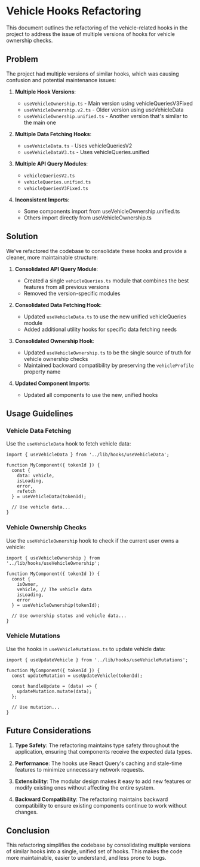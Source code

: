# Vehicle Hooks Refactoring

This document outlines the refactoring of the vehicle-related hooks in the project to address the issue of multiple versions of hooks for vehicle ownership checks.

## Problem

The project had multiple versions of similar hooks, which was causing confusion and potential maintenance issues:

1. **Multiple Hook Versions**:
   - `useVehicleOwnership.ts` - Main version using vehicleQueriesV3Fixed
   - `useVehicleOwnership.v2.ts` - Older version using useVehicleData
   - `useVehicleOwnership.unified.ts` - Another version that's similar to the main one

2. **Multiple Data Fetching Hooks**:
   - `useVehicleData.ts` - Uses vehicleQueriesV2
   - `useVehicleDataV3.ts` - Uses vehicleQueries.unified

3. **Multiple API Query Modules**:
   - `vehicleQueriesV2.ts`
   - `vehicleQueries.unified.ts`
   - `vehicleQueriesV3Fixed.ts`

4. **Inconsistent Imports**:
   - Some components import from useVehicleOwnership.unified.ts
   - Others import directly from useVehicleOwnership.ts

## Solution

We've refactored the codebase to consolidate these hooks and provide a cleaner, more maintainable structure:

1. **Consolidated API Query Module**:
   - Created a single `vehicleQueries.ts` module that combines the best features from all previous versions
   - Removed the version-specific modules

2. **Consolidated Data Fetching Hook**:
   - Updated `useVehicleData.ts` to use the new unified vehicleQueries module
   - Added additional utility hooks for specific data fetching needs

3. **Consolidated Ownership Hook**:
   - Updated `useVehicleOwnership.ts` to be the single source of truth for vehicle ownership checks
   - Maintained backward compatibility by preserving the `vehicleProfile` property name

4. **Updated Component Imports**:
   - Updated all components to use the new, unified hooks

## Usage Guidelines

### Vehicle Data Fetching

Use the `useVehicleData` hook to fetch vehicle data:

```tsx
import { useVehicleData } from '../lib/hooks/useVehicleData';

function MyComponent({ tokenId }) {
  const { 
    data: vehicle, 
    isLoading, 
    error,
    refetch
  } = useVehicleData(tokenId);
  
  // Use vehicle data...
}
```

### Vehicle Ownership Checks

Use the `useVehicleOwnership` hook to check if the current user owns a vehicle:

```tsx
import { useVehicleOwnership } from '../lib/hooks/useVehicleOwnership';

function MyComponent({ tokenId }) {
  const { 
    isOwner,
    vehicle, // The vehicle data
    isLoading,
    error
  } = useVehicleOwnership(tokenId);
  
  // Use ownership status and vehicle data...
}
```

### Vehicle Mutations

Use the hooks in `useVehicleMutations.ts` to update vehicle data:

```tsx
import { useUpdateVehicle } from '../lib/hooks/useVehicleMutations';

function MyComponent({ tokenId }) {
  const updateMutation = useUpdateVehicle(tokenId);
  
  const handleUpdate = (data) => {
    updateMutation.mutate(data);
  };
  
  // Use mutation...
}
```

## Future Considerations

1. **Type Safety**: The refactoring maintains type safety throughout the application, ensuring that components receive the expected data types.

2. **Performance**: The hooks use React Query's caching and stale-time features to minimize unnecessary network requests.

3. **Extensibility**: The modular design makes it easy to add new features or modify existing ones without affecting the entire system.

4. **Backward Compatibility**: The refactoring maintains backward compatibility to ensure existing components continue to work without changes.

## Conclusion

This refactoring simplifies the codebase by consolidating multiple versions of similar hooks into a single, unified set of hooks. This makes the code more maintainable, easier to understand, and less prone to bugs.